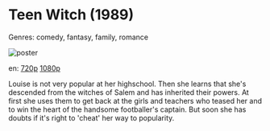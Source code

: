 # Teen Witch (1989)

Genres: comedy, fantasy, family, romance

![poster](http://image.tmdb.org/t/p/w500/iQLTsPybUHbYZvQh9NMslzaDsdd.jpg)

en:
  [720p](magnet:?xt=urn:btih:E781D82E4498DEC2A69C14A35ACC6EA30A383237&tr=udp://glotorrents.pw:6969/announce&tr=udp://tracker.opentrackr.org:1337/announce&tr=udp://torrent.gresille.org:80/announce&tr=udp://tracker.openbittorrent.com:80&tr=udp://tracker.coppersurfer.tk:6969&tr=udp://tracker.leechers-paradise.org:6969&tr=udp://p4p.arenabg.ch:1337&tr=udp://tracker.internetwarriors.net:1337)
  [1080p](magnet:?xt=urn:btih:665D2CFFD9ED81E37BEA5048FCC842902032E614&tr=udp://glotorrents.pw:6969/announce&tr=udp://tracker.opentrackr.org:1337/announce&tr=udp://torrent.gresille.org:80/announce&tr=udp://tracker.openbittorrent.com:80&tr=udp://tracker.coppersurfer.tk:6969&tr=udp://tracker.leechers-paradise.org:6969&tr=udp://p4p.arenabg.ch:1337&tr=udp://tracker.internetwarriors.net:1337)
  


Louise is not very popular at her highschool. Then she learns that she's descended from the witches of Salem and has inherited their powers. At first she uses them to get back at the girls and teachers who teased her and to win the heart of the handsome footballer's captain. But soon she has doubts if it's right to 'cheat' her way to popularity.